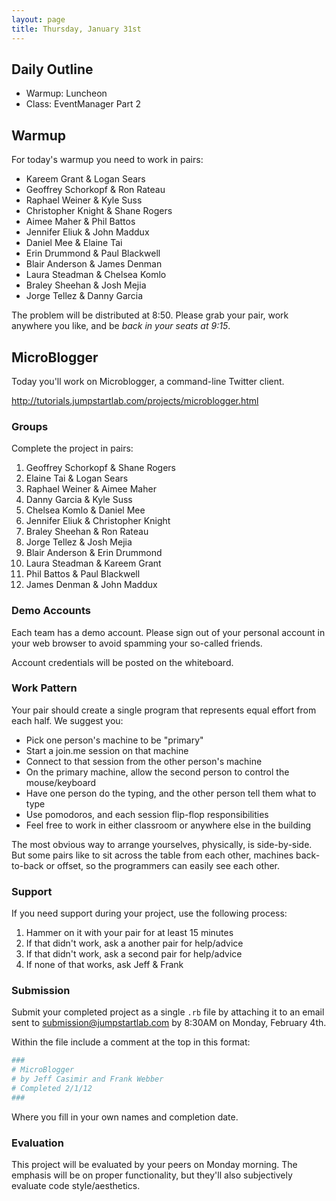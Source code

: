```yaml
---
layout: page
title: Thursday, January 31st
---
```


## Daily Outline

* Warmup: Luncheon
* Class: EventManager Part 2

## Warmup

For today's warmup you need to work in pairs:

* Kareem Grant & Logan Sears
* Geoffrey Schorkopf & Ron Rateau
* Raphael Weiner & Kyle Suss
* Christopher Knight & Shane Rogers
* Aimee Maher & Phil Battos
* Jennifer Eliuk & John Maddux
* Daniel Mee & Elaine Tai
* Erin Drummond & Paul Blackwell
* Blair Anderson & James Denman
* Laura Steadman & Chelsea Komlo
* Braley Sheehan & Josh Mejia
* Jorge Tellez & Danny Garcia

The problem will be distributed at 8:50. Please grab your pair, work anywhere you like, and be *back in your seats at 9:15*.

## MicroBlogger

Today you'll work on Microblogger, a command-line Twitter client.

http://tutorials.jumpstartlab.com/projects/microblogger.html

### Groups

Complete the project in pairs:

1. Geoffrey Schorkopf & Shane Rogers
2. Elaine Tai & Logan Sears
3. Raphael Weiner & Aimee Maher
4. Danny Garcia & Kyle Suss
5. Chelsea Komlo & Daniel Mee
6. Jennifer Eliuk & Christopher Knight
7. Braley Sheehan & Ron Rateau
8. Jorge Tellez & Josh Mejia
9. Blair Anderson & Erin Drummond
10. Laura Steadman & Kareem Grant
11. Phil Battos & Paul Blackwell
12. James Denman & John Maddux

### Demo Accounts

Each team has a demo account. Please sign out of your personal account in your web browser to avoid spamming your so-called friends.

Account credentials will be posted on the whiteboard.

### Work Pattern

Your pair should create a single program that represents equal effort from each half. We suggest you:

* Pick one person's machine to be "primary"
* Start a join.me session on that machine
* Connect to that session from the other person's machine
* On the primary machine, allow the second person to control the mouse/keyboard
* Have one person do the typing, and the other person tell them what to type
* Use pomodoros, and each session flip-flop responsibilities
* Feel free to work in either classroom or anywhere else in the building

The most obvious way to arrange yourselves, physically, is side-by-side. But some pairs like to sit across the table from each other, machines back-to-back or offset, so the programmers can easily see each other.

### Support

If you need support during your project, use the following process:

1. Hammer on it with your pair for at least 15 minutes
2. If that didn't work, ask a another pair for help/advice
3. If that didn't work, ask a second pair for help/advice
4. If none of that works, ask Jeff & Frank

### Submission

Submit your completed project as a single `.rb` file by attaching it to an email sent to submission@jumpstartlab.com by 8:30AM on Monday, February 4th.

Within the file include a comment at the top in this format:

```ruby
###
# MicroBlogger
# by Jeff Casimir and Frank Webber
# Completed 2/1/12
###
```

Where you fill in your own names and completion date.

### Evaluation

This project will be evaluated by your peers on Monday morning. The emphasis will be on proper functionality, but they'll also subjectively evaluate code style/aesthetics.